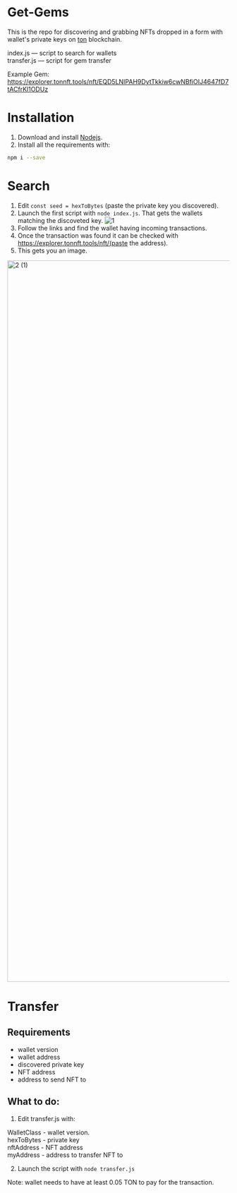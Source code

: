 # Get-Gems

This is the repo for discovering and grabbing NFTs dropped in a form with wallet's private keys on [ton](https://ton.org) blockchain.

index.js — script to search for wallets<br>
transfer.js — script for gem transfer

Example Gem: https://explorer.tonnft.tools/nft/EQD5LNIPAH9DytTkkiw6cwNBfiOIJ4647fD7tACfrKl1ODUz


# Installation

1. Download and install [Nodejs](https://nodejs.org/en/).
2. Install all the requirements with:

  ```bash
  npm i --save
  ```

# Search

1. Edit `const seed = hexToBytes` (paste the private key you discovered).
2. Launch the first script with `node index.js`. That gets the wallets matching the discoveted key.
![1](https://user-images.githubusercontent.com/10156691/166644593-1f1bcb63-781d-4095-aafb-c867125d97a7.jpg)
3. Follow the links and find the wallet having incoming transactions.
4. Once the transaction was found it can be checked with https://explorer.tonnft.tools/nft/(paste the address).
5. This gets you an image.
<img width="1636" alt="2 (1)" src="https://user-images.githubusercontent.com/10156691/166644511-374d0397-82df-4301-aae5-4f3cb9edfbd3.png">

# Transfer 

## Requirements

 * wallet version
 * wallet address
 * discovered private key
 * NFT address
 * address to send NFT to

## What to do:

1. Edit transfer.js with:

  WalletClass - wallet version.<br>
  hexToBytes - private key<br>
  nftAddress - NFT address<br>
  myAddress - address to transfer NFT to<br>

2. Launch the script with `node transfer.js`<br>

Note: wallet needs to have at least 0.05 TON to pay for the transaction.


